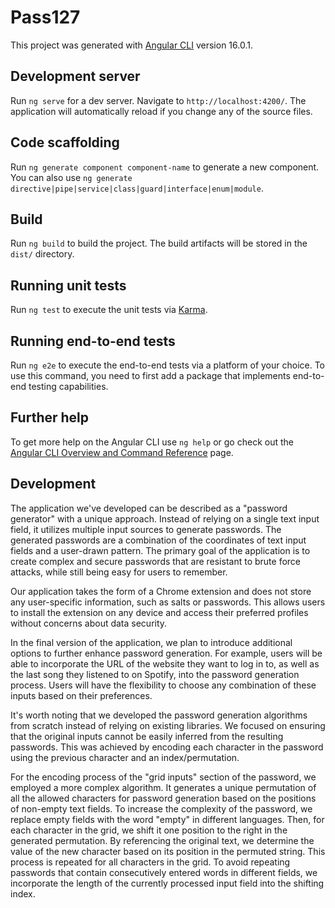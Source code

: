 # Pass127

This project was generated with [Angular CLI](https://github.com/angular/angular-cli) version 16.0.1.

## Development server

Run `ng serve` for a dev server. Navigate to `http://localhost:4200/`. The application will automatically reload if you change any of the source files.

## Code scaffolding

Run `ng generate component component-name` to generate a new component. You can also use `ng generate directive|pipe|service|class|guard|interface|enum|module`.

## Build

Run `ng build` to build the project. The build artifacts will be stored in the `dist/` directory.

## Running unit tests

Run `ng test` to execute the unit tests via [Karma](https://karma-runner.github.io).

## Running end-to-end tests

Run `ng e2e` to execute the end-to-end tests via a platform of your choice. To use this command, you need to first add a package that implements end-to-end testing capabilities.

## Further help

To get more help on the Angular CLI use `ng help` or go check out the [Angular CLI Overview and Command Reference](https://angular.io/cli) page.

## Development 

The application we've developed can be described as a "password generator" with a unique approach. Instead of relying on a single text input field, it utilizes multiple input sources to generate passwords. The generated passwords are a combination of the coordinates of text input fields and a user-drawn pattern. The primary goal of the application is to create complex and secure passwords that are resistant to brute force attacks, while still being easy for users to remember.

Our application takes the form of a Chrome extension and does not store any user-specific information, such as salts or passwords. This allows users to install the extension on any device and access their preferred profiles without concerns about data security.

In the final version of the application, we plan to introduce additional options to further enhance password generation. For example, users will be able to incorporate the URL of the website they want to log in to, as well as the last song they listened to on Spotify, into the password generation process. Users will have the flexibility to choose any combination of these inputs based on their preferences.

It's worth noting that we developed the password generation algorithms from scratch instead of relying on existing libraries. We focused on ensuring that the original inputs cannot be easily inferred from the resulting passwords. This was achieved by encoding each character in the password using the previous character and an index/permutation.

For the encoding process of the "grid inputs" section of the password, we employed a more complex algorithm. It generates a unique permutation of all the allowed characters for password generation based on the positions of non-empty text fields. To increase the complexity of the password, we replace empty fields with the word "empty" in different languages. Then, for each character in the grid, we shift it one position to the right in the generated permutation. By referencing the original text, we determine the value of the new character based on its position in the permuted string. This process is repeated for all characters in the grid. To avoid repeating passwords that contain consecutively entered words in different fields, we incorporate the length of the currently processed input field into the shifting index.
